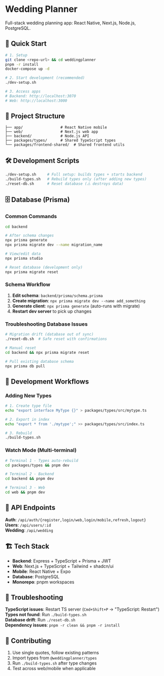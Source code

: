 # Wedding Planner

Full-stack wedding planning app: React Native, Next.js, Node.js, PostgreSQL.

## 🚀 Quick Start

```bash
# 1. Setup
git clone <repo-url> && cd weddingplanner
pnpm -r install
docker-compose up -d

# 2. Start development (recommended)
./dev-setup.sh

# 3. Access apps
# Backend: http://localhost:3070
# Web: http://localhost:3000
```

## 📁 Project Structure

```
├── app/                 # React Native mobile
├── web/                 # Next.js web app
├── backend/             # Node.js API
├── packages/types/      # Shared TypeScript types
└── packages/frontend-shared/  # Shared frontend utils
```

## 🛠 Development Scripts

```bash
./dev-setup.sh     # Full setup: builds types + starts backend
./build-types.sh   # Rebuild types only (after adding new types)
./reset-db.sh      # Reset database (⚠️ destroys data)
```

## 🗄️ Database (Prisma)

### Common Commands

```bash
cd backend

# After schema changes
npx prisma generate
npx prisma migrate dev --name migration_name

# View/edit data
npx prisma studio

# Reset database (development only)
npx prisma migrate reset
```

### Schema Workflow

1. **Edit schema**: `backend/prisma/schema.prisma`
2. **Create migration**: `npx prisma migrate dev --name add_something`
3. **Generate client**: `npx prisma generate` (auto-runs with migrate)
4. **Restart dev server** to pick up changes

### Troubleshooting Database Issues

```bash
# Migration drift (database out of sync)
./reset-db.sh  # Safe reset with confirmations

# Manual reset
cd backend && npx prisma migrate reset

# Pull existing database schema
npx prisma db pull
```

## 🔧 Development Workflows

### Adding New Types

```bash
# 1. Create type file
echo "export interface MyType {}" > packages/types/src/mytype.ts

# 2. Export in index
echo "export * from './mytype';" >> packages/types/src/index.ts

# 3. Rebuild
./build-types.sh
```

### Watch Mode (Multi-terminal)

```bash
# Terminal 1 - Types auto-rebuild
cd packages/types && pnpm dev

# Terminal 2 - Backend
cd backend && pnpm dev

# Terminal 3 - Web
cd web && pnpm dev
```

## 📡 API Endpoints

**Auth**: `/api/auth/{register,login/web,login/mobile,refresh,logout}`  
**Users**: `/api/users/:id`  
**Wedding**: `/api/wedding`

## 🏗️ Tech Stack

-   **Backend**: Express + TypeScript + Prisma + JWT
-   **Web**: Next.js + TypeScript + Tailwind + shadcn/ui
-   **Mobile**: React Native + Expo
-   **Database**: PostgreSQL
-   **Monorepo**: pnpm workspaces

## 🔧 Troubleshooting

**TypeScript issues**: Restart TS server (`Cmd+Shift+P` → "TypeScript: Restart")  
**Types not found**: Run `./build-types.sh`  
**Database drift**: Run `./reset-db.sh`  
**Dependency issues**: `pnpm -r clean && pnpm -r install`

## 🤝 Contributing

1. Use single quotes, follow existing patterns
2. Import types from `@weddingplanner/types`
3. Run `./build-types.sh` after type changes
4. Test across web/mobile when applicable
